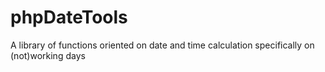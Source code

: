# phpDateTools
A library of functions oriented on date and time calculation specifically on (not)working days
